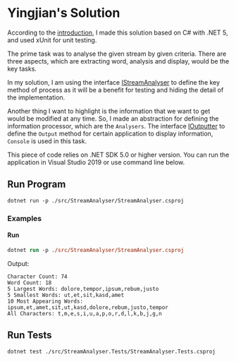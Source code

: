 # Yingjian's Solution

According to the [introduction](README.md), I made this solution based on C# with .NET 5, and used xUnit for unit testing.

The prime task was to analyse the given stream by given criteria. There are three aspects, which are extracting word, analysis and display, would be the key tasks.

In my solution, I am using the interface [IStreamAnalyser](./src/StreamAnalyser/Interfaces/IStreamAnalyser.cs) to define the key method of process as it will be a benefit for testing and hiding the detail of the implementation.

Another thing I want to highlight is the information that we want to get would be modified at any time. So, I made an abstraction for defining the information processor, which are the `Analysers`. The interface [IOutputter](./src/StreamAnalyser/Interfaces/IOutputter.cs) to define the `Output` method for certain application to display information, `Console` is used in this task.

This piece of code relies on .NET SDK 5.0 or higher version. You can run the application in Visual Studio 2019 or use command line below.

## Run Program

`dotnet run -p ./src/StreamAnalyser/StreamAnalyser.csproj`

### Examples

#### Run

``` ps
dotnet run -p ./src/StreamAnalyser/StreamAnalyser.csproj
```

Output:

``` text
Character Count: 74
Word Count: 18
5 Largest Words: dolore,tempor,ipsum,rebum,justo
5 Smallest Words: ut,et,sit,kasd,amet
10 Most Appearing Words: ipsum,et,amet,sit,ut,kasd,dolore,rebum,justo,tempor
All Characters: t,m,e,s,i,u,a,p,o,r,d,l,k,b,j,g,n
```

## Run Tests

`dotnet test ./src/StreamAnalyser.Tests/StreamAnalyser.Tests.csproj`
